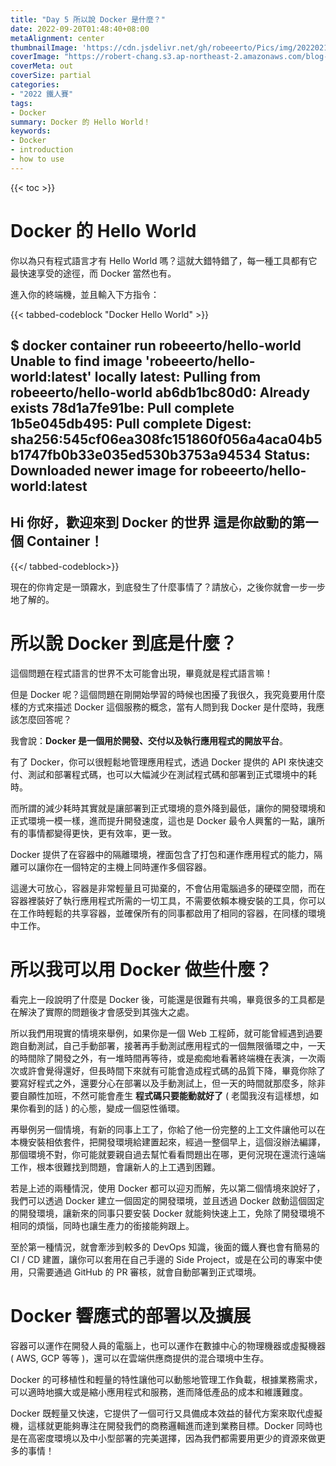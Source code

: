 ```yaml
---
title: "Day 5 所以說 Docker 是什麼？"
date: 2022-09-20T01:48:40+08:00
metaAlignment: center
thumbnailImage: 'https://cdn.jsdelivr.net/gh/robeeerto/Pics/img/202202161656501.png'
coverImage: "https://robert-chang.s3.ap-northeast-2.amazonaws.com/blog-images/5dxen.jpg"
coverMeta: out
coverSize: partial
categories:
- "2022 鐵人賽"
tags:
- Docker
summary: Docker 的 Hello World！
keywords:
- Docker
- introduction
- how to use
---
```


{{< toc >}}

# Docker 的 Hello World

你以為只有程式語言才有 Hello World 嗎？這就大錯特錯了，每一種工具都有它最快速享受的途徑，而 Docker 當然也有。

進入你的終端機，並且輸入下方指令：

{{< tabbed-codeblock "Docker Hello World" >}}
<!-- tab bash -->
$ docker container run robeeerto/hello-world
Unable to find image 'robeeerto/hello-world:latest' locally
latest: Pulling from robeeerto/hello-world
ab6db1bc80d0: Already exists
78d1a7fe91be: Pull complete
1b5e045db495: Pull complete
Digest: sha256:545cf06ea308fc151860f056a4aca04b5b1747fb0b33e035ed530b3753a94534
Status: Downloaded newer image for robeeerto/hello-world:latest
------------------
Hi 你好，歡迎來到 Docker 的世界
這是你啟動的第一個 Container！
------------------
<!-- endtab -->
{{</ tabbed-codeblock>}}

現在的你肯定是一頭霧水，到底發生了什麼事情了？請放心，之後你就會一步一步地了解的。

# 所以說 Docker 到底是什麼？

這個問題在程式語言的世界不太可能會出現，畢竟就是程式語言嘛！

但是 Docker 呢？這個問題在剛開始學習的時候也困擾了我很久，我究竟要用什麼樣的方式來描述 Docker 這個服務的概念，當有人問到我 Docker 是什麼時，我應該怎麼回答呢？

我會說：**Docker 是一個用於開發、交付以及執行應用程式的開放平台**。


有了 Docker，你可以很輕鬆地管理應用程式，透過 Docker 提供的 API 來快速交付、測試和部署程式碼，也可以大幅減少在測試程式碼和部署到正式環境中的耗時。

而所謂的減少耗時其實就是讓部署到正式環境的意外降到最低，讓你的開發環境和正式環境一模一樣，進而提升開發速度，這也是 Docker 最令人興奮的一點，讓所有的事情都變得更快，更有效率，更一致。

Docker 提供了在容器中的隔離環境，裡面包含了打包和運作應用程式的能力，隔離可以讓你在一個特定的主機上同時運作多個容器。

這邊大可放心，容器是非常輕量且可拋棄的，不會佔用電腦過多的硬碟空間，而在容器裡裝好了執行應用程式所需的一切工具，不需要依賴本機安裝的工具，你可以在工作時輕鬆的共享容器，並確保所有的同事都啟用了相同的容器，在同樣的環境中工作。

# 所以我可以用 Docker 做些什麼？

看完上一段說明了什麼是 Docker 後，可能還是很難有共鳴，畢竟很多的工具都是在解決了實際的問題後才會感受到其強大之處。

所以我們用現實的情境來舉例，如果你是一個 Web 工程師，就可能曾經遇到過要跑自動測試，自己手動部署，接著再手動測試應用程式的一個無限循環之中，一天的時間除了開發之外，有一堆時間再等待，或是痴痴地看著終端機在表演，一次兩次或許會覺得還好，但長時間下來就有可能會造成程式碼的品質下降，畢竟你除了要寫好程式之外，還要分心在部署以及手動測試上，但一天的時間就那麼多，除非要自願性加班，不然可能會產生 **程式碼只要能動就好了** ( 老闆我沒有這樣想，如果你看到的話 ) 的心態，變成一個惡性循環。

再舉例另一個情境，有新的同事上工了，你給了他一份完整的上工文件讓他可以在本機安裝相依套件，把開發環境給建置起來，經過一整個早上，這個沒辦法編譯，那個環境不對，你可能就要親自過去幫忙看看問題出在哪，更何況現在還流行遠端工作，根本很難找到問題，會讓新人的上工遇到困難。

若是上述的兩種情況，使用 Docker 都可以迎刃而解，先以第二個情境來說好了，我們可以透過 Docker 建立一個固定的開發環境，並且透過 Docker 啟動這個固定的開發環境，讓新來的同事只要安裝 Docker 就能夠快速上工，免除了開發環境不相同的煩惱，同時也讓生產力的銜接能夠跟上。

至於第一種情況，就會牽涉到較多的 DevOps 知識，後面的鐵人賽也會有簡易的 CI / CD 建置，讓你可以套用在自己手邊的 Side Project，或是在公司的專案中使用，只需要通過 GitHub 的 PR 審核，就會自動部署到正式環境。

# Docker 響應式的部署以及擴展

容器可以運作在開發人員的電腦上，也可以運作在數據中心的物理機器或虛擬機器 ( AWS, GCP 等等 )，還可以在雲端供應商提供的混合環境中生存。

Docker 的可移植性和輕量的特性讓他可以動態地管理工作負載，根據業務需求，可以適時地擴大或是縮小應用程式和服務，進而降低產品的成本和維護難度。

Docker 既輕量又快速，它提供了一個可行又具備成本效益的替代方案來取代虛擬機，這樣就更能夠專注在開發我們的商務邏輯進而達到業務目標。Docker 同時也是在高密度環境以及中小型部署的完美選擇，因為我們都需要用更少的資源來做更多的事情！